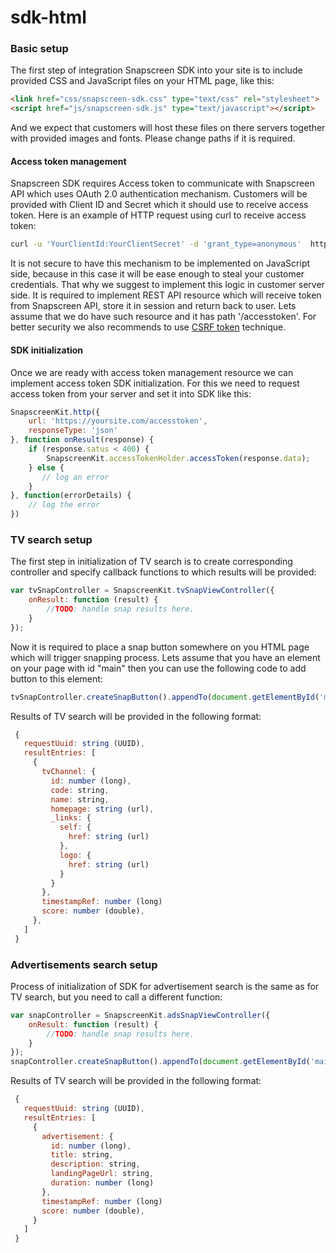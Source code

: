# sdk-html

### Basic setup
The first step of integration Snapscreen SDK into your site is to include provided CSS and JavaScript files 
on your HTML page, like this:
```html
<link href="css/snapscreen-sdk.css" type="text/css" rel="stylesheet">
<script href="js/snapscreen-sdk.js" type="text/javascript"></script>
```
And we expect that customers will host these files on there servers together with provided images and fonts. 
Please change paths if it is required.
#### Access token management
Snapscreen SDK requires Access token to communicate with Snapscreen API which uses 
OAuth 2.0 authentication mechanism. Customers will be provided with Client ID and Secret which it should use 
to receive access token. Here is an example of HTTP request using curl to receive access token:
```bash
curl -u 'YourClientId:YourClientSecret' -d 'grant_type=anonymous'  https://api-dev.snapscreen.com/api/oauth/token
```
It is not secure to have this mechanism to be implemented on JavaScript side, because in this case it will be 
ease enough to steal your customer credentials. That why we suggest to implement this logic in customer server side. 
It is required to implement REST API resource which will receive token from Snapscreen API, store it in session 
and return back to user. Lets assume that we do have such resource and it has path '/accesstoken'. 
For better security we also recommends to use [CSRF token](https://www.owasp.org/index.php/Cross-Site_Request_Forgery_(CSRF)_Prevention_Cheat_Sheet#Synchronizer_.28CSRF.29_Tokens) technique.
#### SDK initialization
Once we are ready with access token management resource we can implement access token SDK initialization. 
For this we need to request access token from your server and set it into SDK like this:
```javascript
SnapscreenKit.http({
    url: 'https://yoursite.com/accesstoken',
    responseType: 'json'
}, function onResult(response) {
    if (response.satus < 400) {
        SnapscreenKit.accessTokenHolder.accessToken(response.data);
    } else {
       // log an error
    }
}, function(errorDetails) {
    // log the error 
})

```
### TV search setup
The first step in initialization of TV search is to create corresponding controller and specify callback functions 
to which results will be provided:
```javascript
var tvSnapController = SnapscreenKit.tvSnapViewController({
    onResult: function (result) {
        //TODO: handle snap results here.
    }
});
```
Now it is required to place a snap button somewhere on you HTML page which will trigger snapping process. Lets assume 
that you have an element on your page with id "main" then you can use the following code to add button to this element:
```javascript
tvSnapController.createSnapButton().appendTo(document.getElementById('main'));
```
Results of TV search will be provided in the following format:
```javascript
 {
   requestUuid: string (UUID),
   resultEntries: [
     {
       tvChannel: {
         id: number (long),
         code: string,
         name: string,
         homepage: string (url),
         _links: {
           self: {
             href: string (url)
           },
           logo: {
             href: string (url)
           }
         }
       },
       timestampRef: number (long)
       score: number (double),
     },
   ]
 }
```

### Advertisements search setup
Process of initialization of SDK for advertisement search is the same as for TV search, but you need to call
a different function:
```javascript
var snapController = SnapscreenKit.adsSnapViewController({
    onResult: function (result) {
        //TODO: handle snap results here.
    }
});
snapController.createSnapButton().appendTo(document.getElementById('main'));
```
Results of TV search will be provided in the following format:
```javascript
 {
   requestUuid: string (UUID),
   resultEntries: [
     {
       advertisement: {
         id: number (long),
         title: string,
         description: string,
         landingPageUrl: string,
         duration: number (long)
       },
       timestampRef: number (long)
       score: number (double),
     }
   ]
 }
```